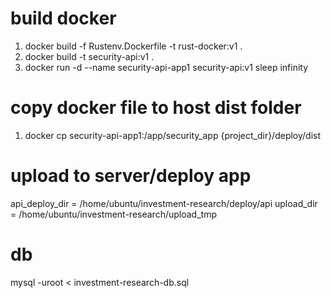 # build docker
1. docker build -f Rustenv.Dockerfile -t rust-docker:v1 .
2. docker build -t security-api:v1 .
3. docker run -d --name security-api-app1 security-api:v1 sleep infinity

# copy docker file to host dist folder
1. docker cp security-api-app1:/app/security_app {project_dir}/deploy/dist

# upload to server/deploy app
api_deploy_dir = /home/ubuntu/investment-research/deploy/api
upload_dir = /home/ubuntu/investment-research/upload_tmp

# db
mysql -uroot  < investment-research-db.sql 